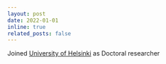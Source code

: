 ```yaml
---
layout: post
date: 2022-01-01
inline: true
related_posts: false
---
```


Joined <a href='https://helsinki.fi/en'>University of Helsinki</a> as Doctoral researcher
